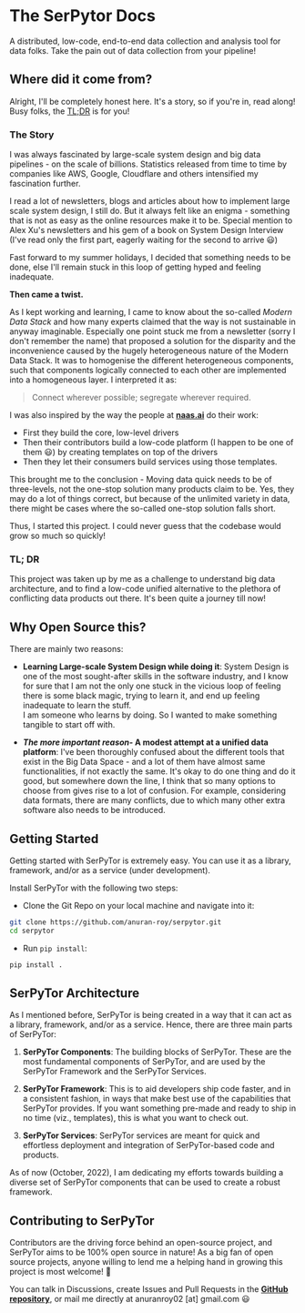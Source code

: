 # The SerPytor Docs
  
A distributed, low-code, end-to-end data collection and analysis tool for data folks. Take the pain out of data collection from your pipeline!  
  
## Where did it come from?
  
Alright, I'll be completely honest here. It's a story, so if you're in, read along! Busy folks, the [TL;DR](#tl-dr) is for you!  
  
### The Story
  
I was always fascinated by large-scale system design and big data pipelines - on the scale of billions. Statistics released from time to time by companies like AWS, Google, Cloudflare and others intensified my fascination further.  
  
I read a lot of newsletters, blogs and articles about how to implement large scale system design, I still do. But it always felt like an enigma - something that is not as easy as the online resources make it to be. Special mention to Alex Xu's newsletters and his gem of a book on System Design Interview (I've read only the first part, eagerly waiting for the second to arrive 😃)  
  
Fast forward to my summer holidays, I decided that something needs to be done, else I'll remain stuck in this loop of getting hyped and feeling inadequate. 

**Then came a twist.**  
  
As I kept working and learning, I came to know about the so-called *Modern Data Stack* and how many experts claimed that the way is not sustainable in anyway imaginable. Especially one point stuck me from a newsletter (sorry I don't remember the name) that proposed a solution for the disparity and the inconvenience caused by the hugely heterogeneous nature of the Modern Data Stack. It was to homogenise the different heterogeneous components, such that components logically connected to each other are implemented into a homogeneous layer. I interpreted it as: 
  
> Connect wherever possible; segregate wherever required. 

I was also inspired by the way the people at [**naas.ai**](https://naas.ai) do their work:

- First they build the core, low-level drivers
- Then their contributors build a low-code platform (I happen to be one of them 😃) by creating templates on top of the drivers
- Then they let their consumers build services using those templates.

This brought me to the conclusion - Moving data quick needs to be of three-levels, not the one-stop solution many products claim to be. Yes, they may do a lot of things correct, but because of the unlimited variety in data, there might be cases where the so-called one-stop solution falls short. 

Thus, I started this project. I could never guess that the codebase would grow so much so quickly!  
  
### TL; DR

This project was taken up by me as a challenge to understand big data architecture, and to find a low-code unified alternative to the plethora of conflicting data products out there. It's been quite a journey till now!  
  
## Why Open Source this?

There are mainly two reasons:

- **Learning Large-scale System Design while doing it**: System Design is one of the most sought-after skills in the software industry, and I know for sure that I am not the only one stuck in the vicious loop of feeling there is some black magic, trying to learn it, and end up feeling inadequate to learn the stuff.  
I am someone who learns by doing. So I wanted to make something tangible to start off with.  
  
- ***The more important reason-* A modest attempt at a unified data platform**: I've been thoroughly confused about the different tools that exist in the Big Data Space - and a lot of them have almost same functionalities, if not exactly the same. It's okay to do one thing and do it good, but somewhere down the line, I think that so many options to choose from gives rise to a lot of confusion. For example, considering data formats, there are many conflicts, due to which many other extra software also needs to be introduced.  

## Getting Started

Getting started with SerPyTor is extremely easy. You can use it as a library, framework, and/or as a service (under development).

Install SerPyTor with the following two steps:

- Clone the Git Repo on your local machine and navigate into it:
```sh
git clone https://github.com/anuran-roy/serpytor.git
cd serpytor
```

- Run `pip install`:
```sh
pip install .
```

## SerPyTor Architecture

As I mentioned before, SerPyTor is being created in a way that it can act as a library, framework, and/or as a service. Hence, there are three main parts of SerPyTor:

1. **SerPyTor Components**: The building blocks of SerPyTor. These are the most fundamental components of SerPyTor, and are used by the SerPyTor Framework and the SerPyTor Services.  

2. **SerPyTor Framework**: This is to aid developers ship code faster, and in a consistent fashion, in ways that make best use of the capabilities that SerPyTor provides. If you want something pre-made and ready to ship in no time (viz., templates), this is what you want to check out. 

3. **SerPyTor Services**: SerPyTor services are meant for quick and effortless deployment and integration of SerPyTor-based code and products.
  

As of now (October, 2022), I am dedicating my efforts towards building a diverse set of SerPyTor components that can be used to create a robust framework.

## Contributing to SerPyTor

Contributors are the driving force behind an open-source project, and SerPyTor aims to be 100% open source in nature! As a big fan of open source projects, anyone willing to lend me a helping hand in growing this project is most welcome! 🤩

You can talk in Discussions, create Issues and Pull Requests in the [**GitHub repository**](https://github.com/anuran-roy/serpytor), or mail me directly at anuranroy02 [at] gmail.com 😃